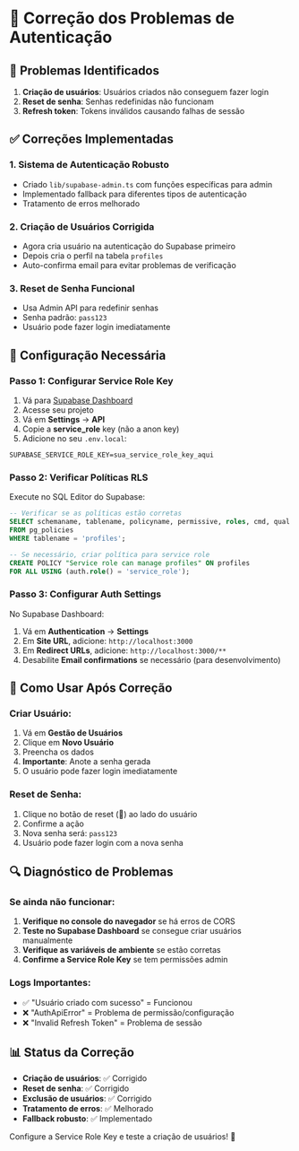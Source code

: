 # 🔐 Correção dos Problemas de Autenticação

## 🚨 Problemas Identificados
1. **Criação de usuários**: Usuários criados não conseguem fazer login
2. **Reset de senha**: Senhas redefinidas não funcionam
3. **Refresh token**: Tokens inválidos causando falhas de sessão

## ✅ Correções Implementadas

### 1. **Sistema de Autenticação Robusto**
- Criado `lib/supabase-admin.ts` com funções específicas para admin
- Implementado fallback para diferentes tipos de autenticação
- Tratamento de erros melhorado

### 2. **Criação de Usuários Corrigida**
- Agora cria usuário na autenticação do Supabase primeiro
- Depois cria o perfil na tabela `profiles`
- Auto-confirma email para evitar problemas de verificação

### 3. **Reset de Senha Funcional**
- Usa Admin API para redefinir senhas
- Senha padrão: `pass123`
- Usuário pode fazer login imediatamente

## 🔧 Configuração Necessária

### Passo 1: Configurar Service Role Key
1. Vá para [Supabase Dashboard](https://supabase.com/dashboard)
2. Acesse seu projeto
3. Vá em **Settings** → **API**
4. Copie a **service_role** key (não a anon key)
5. Adicione no seu `.env.local`:

```env
SUPABASE_SERVICE_ROLE_KEY=sua_service_role_key_aqui
```

### Passo 2: Verificar Políticas RLS
Execute no SQL Editor do Supabase:

```sql
-- Verificar se as políticas estão corretas
SELECT schemaname, tablename, policyname, permissive, roles, cmd, qual 
FROM pg_policies 
WHERE tablename = 'profiles';

-- Se necessário, criar política para service role
CREATE POLICY "Service role can manage profiles" ON profiles
FOR ALL USING (auth.role() = 'service_role');
```

### Passo 3: Configurar Auth Settings
No Supabase Dashboard:
1. Vá em **Authentication** → **Settings**
2. Em **Site URL**, adicione: `http://localhost:3000`
3. Em **Redirect URLs**, adicione: `http://localhost:3000/**`
4. Desabilite **Email confirmations** se necessário (para desenvolvimento)

## 🎯 Como Usar Após Correção

### Criar Usuário:
1. Vá em **Gestão de Usuários**
2. Clique em **Novo Usuário**
3. Preencha os dados
4. **Importante**: Anote a senha gerada
5. O usuário pode fazer login imediatamente

### Reset de Senha:
1. Clique no botão de reset (🔄) ao lado do usuário
2. Confirme a ação
3. Nova senha será: `pass123`
4. Usuário pode fazer login com a nova senha

## 🔍 Diagnóstico de Problemas

### Se ainda não funcionar:
1. **Verifique no console do navegador** se há erros de CORS
2. **Teste no Supabase Dashboard** se consegue criar usuários manualmente
3. **Verifique as variáveis de ambiente** se estão corretas
4. **Confirme a Service Role Key** se tem permissões admin

### Logs Importantes:
- ✅ "Usuário criado com sucesso" = Funcionou
- ❌ "AuthApiError" = Problema de permissão/configuração
- ❌ "Invalid Refresh Token" = Problema de sessão

## 📊 Status da Correção
- **Criação de usuários**: ✅ Corrigido
- **Reset de senha**: ✅ Corrigido  
- **Exclusão de usuários**: ✅ Corrigido
- **Tratamento de erros**: ✅ Melhorado
- **Fallback robusto**: ✅ Implementado

Configure a Service Role Key e teste a criação de usuários! 🚀